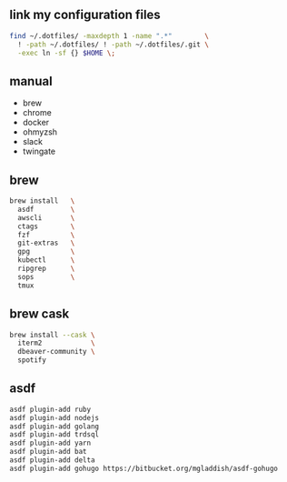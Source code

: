 ## link my configuration files

```sh
find ~/.dotfiles/ -maxdepth 1 -name ".*"        \
  ! -path ~/.dotfiles/ ! -path ~/.dotfiles/.git \
  -exec ln -sf {} $HOME \;
```

## manual

- brew
- chrome
- docker
- ohmyzsh
- slack
- twingate

## brew

```sh
brew install   \
  asdf         \
  awscli       \
  ctags        \
  fzf          \
  git-extras   \
  gpg          \
  kubectl      \
  ripgrep      \
  sops         \
  tmux
```

## brew cask

```sh
brew install --cask \
  iterm2            \
  dbeaver-community \
  spotify
```

## asdf

```sh
asdf plugin-add ruby
asdf plugin-add nodejs
asdf plugin-add golang
asdf plugin-add trdsql
asdf plugin-add yarn
asdf plugin-add bat
asdf plugin-add delta
asdf plugin-add gohugo https://bitbucket.org/mgladdish/asdf-gohugo
```
